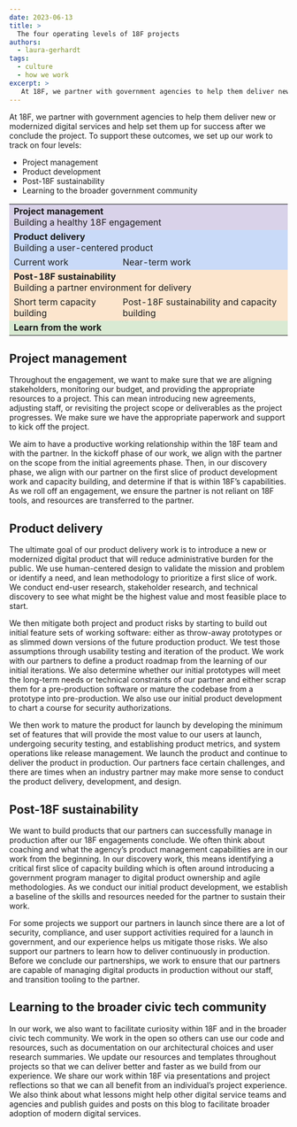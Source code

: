 ```yaml
---
date: 2023-06-13
title: >
  The four operating levels of 18F projects
authors:
  - laura-gerhardt
tags:
  - culture
  - how we work
excerpt: >
   At 18F, we partner with government agencies to help them deliver new or modernized digital services. In our experience, we have identified four operating levels that best support successful project outcomes.
---
```

At 18F, we partner with government agencies to help them deliver new or modernized digital services and help set them up for success after we conclude the project. To support these outcomes, we set up our work to track on four levels:
* Project management
* Product development
* Post-18F sustainability
* Learning to the broader government community


<table>
  
<tbody>
  <tr style="background-color:#d9d2e9;">
    <td style="background-color:unset;" colspan="2"><strong>Project management</strong><br/>Building a healthy 18F engagement</td>
  </tr>
  <tr style="background-color:#c9daf8;">
    <td colspan="2" style="background-color:unset;"><strong>Product delivery</strong><br/>Building a user-centered product</td>
  </tr>
  <tr style="background-color:#c9daf8;">
    <td style="background-color:unset;">Current work</td>
    <td style="background-color:unset;">Near-term work</td>
  </tr>
  <tr style="background-color:#fce5cd;">
    <td colspan="2" style="background-color:unset;"><strong>Post-18F sustainability</strong><br /> Building a partner environment for delivery</td>
  </tr>
  <tr style="background-color:#fce5cd;">
    <td style="background-color:unset;">Short term capacity building</td>
    <td style="background-color:unset;">Post-18F sustainability and capacity building</td>
  </tr>
  <tr style="background-color:#d9ead3;">
    <td colspan="2" style="background-color:unset;"><strong>Learn from the work</strong></td>
  </tr>
</tbody>
</table>

## Project management
Throughout the engagement, we want to make sure that we are aligning stakeholders, monitoring our budget, and providing the appropriate resources to a project. This can mean introducing new agreements, adjusting staff, or revisiting the project scope or deliverables as the project progresses. We make sure we have the appropriate paperwork and support to kick off the project. 

We aim to have a productive working relationship within the 18F team and with the partner. In the kickoff phase of our work, we align with the partner on the scope from the initial agreements phase. Then, in our discovery phase, we align with our partner on the first slice of product development work and capacity building, and determine if that is within 18F’s capabilities. As we roll off an engagement, we ensure the partner is not reliant on 18F tools, and resources are transferred to the partner.

## Product delivery
The ultimate goal of our product delivery work is to introduce a new or modernized digital product that will reduce administrative burden for the public. We use human-centered design to validate the mission and problem or identify a need, and lean methodology to prioritize a first slice of work. We conduct end-user research, stakeholder research, and technical discovery to see what might be the highest value and most feasible place to start. 

We then mitigate both project and product risks by starting to build out initial feature sets of working software: either as throw-away prototypes or as slimmed down versions of the future production product. We test those assumptions through usability testing and iteration of the product. We work with our partners to define a product roadmap from the learning of our initial iterations. We also determine whether our initial prototypes will meet the long-term needs or technical constraints of our partner and either scrap them for a pre-production software or mature the codebase from a prototype into pre-production. We also use our initial product development to chart a course for security authorizations. 

We then work to mature the product for launch by developing the minimum set of features that will provide the most value to our users at launch, undergoing security testing, and establishing product metrics, and system operations like release management. We launch the product and continue to deliver the product in production. Our partners face certain challenges, and there are times when an industry partner may make more sense to conduct the product delivery, development, and design.

## Post-18F sustainability
We want to build products that our partners can successfully manage in production after our 18F engagements conclude. We often think about coaching and what the agency’s product management capabilities are in our work from the beginning. In our discovery work, this means identifying a critical first slice of capacity building which is often around introducing a government program manager to digital product ownership and agile methodologies. As we conduct our initial product development, we establish a baseline of the skills and resources needed for the partner to sustain their work. 

For some projects we support our partners in launch since there are a lot of security, compliance, and user support activities required for a launch in government, and our experience helps us mitigate those risks. We also support our partners to learn how to deliver continuously in production. Before we conclude our partnerships, we work to ensure that our partners are capable of managing digital products in production without our staff, and transition tooling to the partner.

## Learning to the broader civic tech community
In our work, we also want to facilitate curiosity within 18F and in the broader civic tech community. We work in the open so others can use our code and resources, such as documentation on our architectural choices and user research summaries. We update our resources and templates throughout projects so that we can deliver better and faster as we build from our experience. We share our work within 18F via presentations and project reflections so that we can all benefit from an individual’s project experience. We also think about what lessons might help other digital service teams and agencies and publish guides and posts on this blog to facilitate broader adoption of modern digital services.

